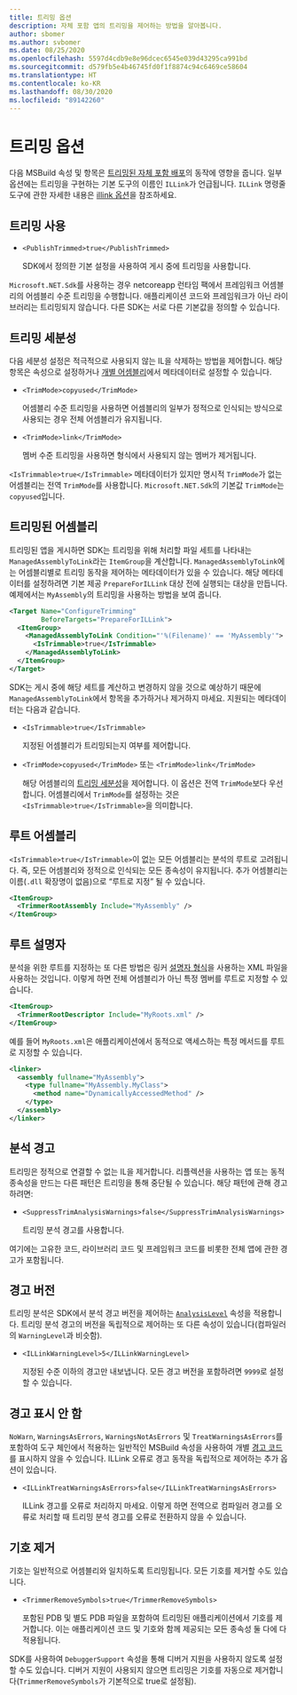 ```yaml
---
title: 트리밍 옵션
description: 자체 포함 앱의 트리밍을 제어하는 방법을 알아봅니다.
author: sbomer
ms.author: svbomer
ms.date: 08/25/2020
ms.openlocfilehash: 5597d4cdb9e8e96dcec6545e039d43295ca991bd
ms.sourcegitcommit: d579fb5e4b46745fd0f1f8874c94c6469ce58604
ms.translationtype: HT
ms.contentlocale: ko-KR
ms.lasthandoff: 08/30/2020
ms.locfileid: "89142260"
---
```

# <a name="trimming-options"></a>트리밍 옵션

다음 MSBuild 속성 및 항목은 [트리밍된 자체 포함 배포](trim-self-contained.md)의 동작에 영향을 줍니다. 일부 옵션에는 트리밍을 구현하는 기본 도구의 이름인 `ILLink`가 언급됩니다. `ILLink` 명령줄 도구에 관한 자세한 내용은 [illink 옵션](https://github.com/mono/linker/blob/master/docs/illink-options.md)을 참조하세요.

## <a name="enable-trimming"></a>트리밍 사용

- `<PublishTrimmed>true</PublishTrimmed>`

   SDK에서 정의한 기본 설정을 사용하여 게시 중에 트리밍을 사용합니다.

`Microsoft.NET.Sdk`를 사용하는 경우 netcoreapp 런타임 팩에서 프레임워크 어셈블리의 어셈블리 수준 트리밍을 수행합니다. 애플리케이션 코드와 프레임워크가 아닌 라이브러리는 트리밍되지 않습니다. 다른 SDK는 서로 다른 기본값을 정의할 수 있습니다.

## <a name="trimming-granularity"></a>트리밍 세분성

다음 세분성 설정은 적극적으로 사용되지 않는 IL을 삭제하는 방법을 제어합니다. 해당 항목은 속성으로 설정하거나 [개별 어셈블리](#Trimmed-assemblies)에서 메타데이터로 설정할 수 있습니다.

- `<TrimMode>copyused</TrimMode>`

   어셈블리 수준 트리밍을 사용하면 어셈블리의 일부가 정적으로 인식되는 방식으로 사용되는 경우 전체 어셈블리가 유지됩니다.

- `<TrimMode>link</TrimMode>`

    멤버 수준 트리밍을 사용하면 형식에서 사용되지 않는 멤버가 제거됩니다.

`<IsTrimmable>true</IsTrimmable>` 메타데이터가 있지만 명시적 `TrimMode`가 없는 어셈블리는 전역 `TrimMode`를 사용합니다. `Microsoft.NET.Sdk`의 기본값 `TrimMode`는 `copyused`입니다.

## <a name="trimmed-assemblies"></a>트리밍된 어셈블리

트리밍된 앱을 게시하면 SDK는 트리밍을 위해 처리할 파일 세트를 나타내는 `ManagedAssemblyToLink`라는 `ItemGroup`을 계산합니다. `ManagedAssemblyToLink`에는 어셈블리별로 트리밍 동작을 제어하는 메타데이터가 있을 수 있습니다. 해당 메타데이터를 설정하려면 기본 제공 `PrepareForILLink` 대상 전에 실행되는 대상을 만듭니다. 예제에서는 `MyAssembly`의 트리밍을 사용하는 방법을 보여 줍니다.

```xml
<Target Name="ConfigureTrimming"
        BeforeTargets="PrepareForILLink">
  <ItemGroup>
    <ManagedAssemblyToLink Condition="'%(Filename)' == 'MyAssembly'">
      <IsTrimmable>true</IsTrimmable>
    </ManagedAssemblyToLink>
  </ItemGroup>
</Target>
```

SDK는 게시 중에 해당 세트를 계산하고 변경하지 않을 것으로 예상하기 때문에 `ManagedAssemblyToLink`에서 항목을 추가하거나 제거하지 마세요. 지원되는 메타데이터는 다음과 같습니다.

- `<IsTrimmable>true</IsTrimmable>`

  지정된 어셈블리가 트리밍되는지 여부를 제어합니다.

- `<TrimMode>copyused</TrimMode>` 또는 `<TrimMode>link</TrimMode>`

  해당 어셈블리의 [트리밍 세분성](#Trimming-granularity)을 제어합니다. 이 옵션은 전역 `TrimMode`보다 우선합니다. 어셈블리에서 `TrimMode`를 설정하는 것은 `<IsTrimmable>true</IsTrimmable>`을 의미합니다.

## <a name="root-assemblies"></a>루트 어셈블리

`<IsTrimmable>true</IsTrimmable>`이 없는 모든 어셈블리는 분석의 루트로 고려됩니다. 즉, 모든 어셈블리와 정적으로 인식되는 모든 종속성이 유지됩니다. 추가 어셈블리는 이름(`.dll` 확장명이 없음)으로 “루트로 지정” 될 수 있습니다.

```xml
<ItemGroup>
  <TrimmerRootAssembly Include="MyAssembly" />
</ItemGroup>
```

## <a name="root-descriptors"></a>루트 설명자

분석을 위한 루트를 지정하는 또 다른 방법은 링커 [설명자 형식](https://github.com/mono/linker/blob/master/docs/data-formats.md#descriptor-format)을 사용하는 XML 파일을 사용하는 것입니다. 이렇게 하면 전체 어셈블리가 아닌 특정 멤버를 루트로 지정할 수 있습니다.

```xml
<ItemGroup>
  <TrimmerRootDescriptor Include="MyRoots.xml" />
</ItemGroup>
```

예를 들어 `MyRoots.xml`은 애플리케이션에서 동적으로 액세스하는 특정 메서드를 루트로 지정할 수 있습니다.

```xml
<linker>
  <assembly fullname="MyAssembly">
    <type fullname="MyAssembly.MyClass">
      <method name="DynamicallyAccessedMethod" />
    </type>
  </assembly>
</linker>
```

## <a name="analysis-warnings"></a>분석 경고

트리밍은 정적으로 연결할 수 없는 IL을 제거합니다. 리플렉션을 사용하는 앱 또는 동적 종속성을 만드는 다른 패턴은 트리밍을 통해 중단될 수 있습니다. 해당 패턴에 관해 경고하려면:

- `<SuppressTrimAnalysisWarnings>false</SuppressTrimAnalysisWarnings>`

    트리밍 분석 경고를 사용합니다.

여기에는 고유한 코드, 라이브러리 코드 및 프레임워크 코드를 비롯한 전체 앱에 관한 경고가 포함됩니다.

## <a name="warning-versions"></a>경고 버전

트리밍 분석은 SDK에서 분석 경고 버전을 제어하는 [`AnalysisLevel`](../project-sdk/msbuild-props.md#AnalysisLevel) 속성을 적용합니다. 트리밍 분석 경고의 버전을 독립적으로 제어하는 또 다른 속성이 있습니다(컴파일러의 `WarningLevel`과 비슷함).

- `<ILLinkWarningLevel>5</ILLinkWarningLevel>`

    지정된 수준 이하의 경고만 내보냅니다. 모든 경고 버전을 포함하려면 `9999`로 설정할 수 있습니다.

## <a name="suppressing-warnings"></a>경고 표시 안 함

`NoWarn`, `WarningsAsErrors`, `WarningsNotAsErrors` 및 `TreatWarningsAsErrors`를 포함하여 도구 체인에서 적용하는 일반적인 MSBuild 속성을 사용하여 개별 [경고 코드](https://github.com/mono/linker/blob/master/docs/error-codes.md#warning-codes)를 표시하지 않을 수 있습니다. ILLink 오류로 경고 동작을 독립적으로 제어하는 추가 옵션이 있습니다.

- `<ILLinkTreatWarningsAsErrors>false</ILLinkTreatWarningsAsErrors>`

    ILLink 경고를 오류로 처리하지 마세요. 이렇게 하면 전역으로 컴파일러 경고를 오류로 처리할 때 트리밍 분석 경고를 오류로 전환하지 않을 수 있습니다.

## <a name="removing-symbols"></a>기호 제거

기호는 일반적으로 어셈블리와 일치하도록 트리밍됩니다. 모든 기호를 제거할 수도 있습니다.

- `<TrimmerRemoveSymbols>true</TrimmerRemoveSymbols>`

    포함된 PDB 및 별도 PDB 파일을 포함하여 트리밍된 애플리케이션에서 기호를 제거합니다. 이는 애플리케이션 코드 및 기호와 함께 제공되는 모든 종속성 둘 다에 다 적용됩니다.

SDK를 사용하여 `DebuggerSupport` 속성을 통해 디버거 지원을 사용하지 않도록 설정할 수도 있습니다. 디버거 지원이 사용되지 않으면 트리밍은 기호를 자동으로 제거합니다(`TrimmerRemoveSymbols`가 기본적으로 true로 설정됨).
